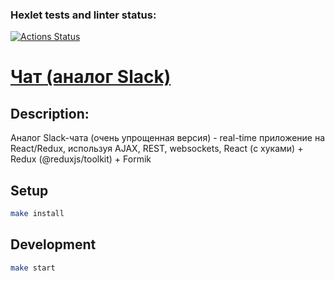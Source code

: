 ### Hexlet tests and linter status:
[![Actions Status](https://github.com/antliubimov/frontend-project-12/actions/workflows/hexlet-check.yml/badge.svg)](https://github.com/antliubimov/frontend-project-12/actions)

# [Чат (аналог Slack)](https://antl-simple-slack.onrender.com/)
## Description: 
Аналог Slack-чата (очень упрощенная версия) - real-time приложение на React/Redux, используя AJAX, REST, websockets, React (с хуками) + Redux (@reduxjs/toolkit) + Formik

## Setup

```bash
make install
```

## Development

```bash
make start
```
